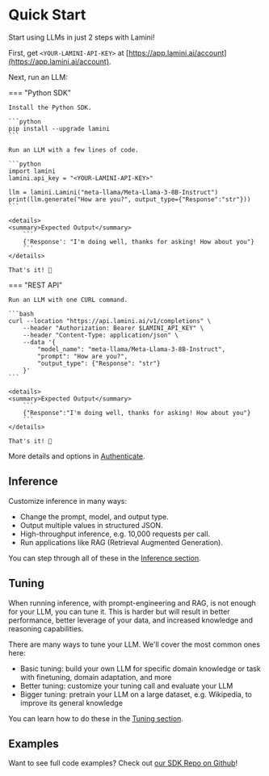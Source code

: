 # Quick Start

Start using LLMs in just 2 steps with Lamini!

First, get `<YOUR-LAMINI-API-KEY>` at [https://app.lamini.ai/account](https://app.lamini.ai/account).

Next, run an LLM:

=== "Python SDK"

    Install the Python SDK.

    ```python
    pip install --upgrade lamini
    ```

    Run an LLM with a few lines of code.

    ```python
    import lamini
    lamini.api_key = "<YOUR-LAMINI-API-KEY>"

    llm = lamini.Lamini("meta-llama/Meta-Llama-3-8B-Instruct")
    print(llm.generate("How are you?", output_type={"Response":"str"}))
    ```

    <details>
    <summary>Expected Output</summary>
        ```
        {'Response': "I'm doing well, thanks for asking! How about you"}
        ```
    </details>

    That's it! 🎉

=== "REST API"

    Run an LLM with one CURL command.

    ```bash
    curl --location "https://api.lamini.ai/v1/completions" \
        --header "Authorization: Bearer $LAMINI_API_KEY" \
        --header "Content-Type: application/json" \
        --data '{
            "model_name": "meta-llama/Meta-Llama-3-8B-Instruct",
            "prompt": "How are you?",
            "output_type": {"Response": "str"}
        }'
    ```

    <details>
    <summary>Expected Output</summary>
        ```
        {"Response":"I'm doing well, thanks for asking! How about you"}
        ```
    </details>

    That's it! 🎉

More details and options in [Authenticate](get_started/authenticate).

## Inference

Customize inference in many ways:

- Change the prompt, model, and output type.
- Output multiple values in structured JSON.
- High-throughput inference, e.g. 10,000 requests per call.
- Run applications like RAG (Retrieval Augmented Generation).

You can step through all of these in the [Inference section](inference/quick_tour.md).


## Tuning

When running inference, with prompt-engineering and RAG, is not enough for your LLM, you can tune it. This is harder but will result in better performance, better leverage of your data, and increased knowledge and reasoning capabilities.

There are many ways to tune your LLM. We'll cover the most common ones here:

- Basic tuning: build your own LLM for specific domain knowledge or task with finetuning, domain adaptation, and more
- Better tuning: customize your tuning call and evaluate your LLM
- Bigger tuning: pretrain your LLM on a large dataset, e.g. Wikipedia, to improve its general knowledge

You can learn how to do these in the [Tuning section](training/quick_tour.md).

## Examples

Want to see full code examples? Check out [our SDK Repo on Github](https://github.com/lamini-ai/lamini-sdk/tree/main)!
